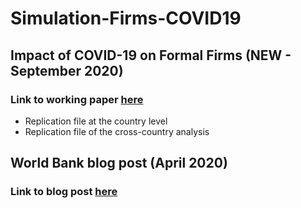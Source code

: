 # Simulation-Firms-COVID19

## Impact of COVID-19 on Formal Firms (NEW - September 2020)
### Link to working paper [here](https://ucdfc8167d7d9966b4e6ed46c180.dl.dropboxusercontent.com/cd/0/inline2/A_KcYQvg8S_P5FzbppwohLS_R6dYZ-xroP-br61Op2ZfUdiWsy2j9iBlRWOIHcHd4BHqGNqbVkW4iAsG6O31trKzElnlpgJzJctWWEPqUMQgKP20P-JLKuyzitK7LEwI9-uMZ1fv680k6bv1iIdBvoXNEDSXn9aqyCgMpPoRdOFqW1O_FXR1hFVK-bYssO6495HKD2KUMK62n8sF0ZIgf7O3Y96D3POnkSDDR3rFddFzxtnQE6G6HVMMO7SBX_D8X55iop9c3zBfZhsUSHcroCGSx1PbX-NxHektmIjkMnEAXVzEuASzLLkbVRpTXm0ry3NkdtOojdKRillhdJPYMOXfHyeppCAAgrZdlYxRKNceGg/file)
- Replication file at the country level
- Replication file of the cross-country analysis

## World Bank blog post (April 2020)

### Link to blog post [here](https://blogs.worldbank.org/developmenttalk/using-administrative-tax-data-understand-implications-covid-19-coronavirus-formal)

